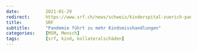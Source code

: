 ```yaml
---
date:          2021-01-29
redirect:      https://www.srf.ch/news/schweiz/kinderspital-zuerich-pandemie-fuehrt-zu-mehr-kindsmisshandlungen
title:         SRF
subtitle:      "Pandemie führt zu mehr Kindsmisshandlungen"
categories:    [MSM, Mensch]
tags:          [srf, kind, kollateralschäden]
---
```

